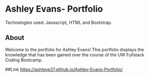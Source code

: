 # Ashley Evans- Portfolio

Technologies used: Javascript, HTML and Bootstrap.

## About

Welcome to the portfolio for Ashley Evans! This portfolio displays the knowledge that has been gained over the course of the UW Fullstack Coding Bootcamp. 

##Link
https://ashleye37.github.io/Ashley-Evans-Portfolio/
